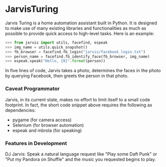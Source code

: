 # JarvisTuring

Jarvis Turing is a home automation assistant built in Python. It is designed
to make use of many existing libraries and functionalities as much as possible
to provide quick access to high-level tasks. Here is an example:

```py
>>> from jarvis import utils, facefind, espeak
>>> img_name = utils.quick_snapshot()
>>> fb_browser = facefind.fb_login("jarvis/facebook_login.txt")
>>> person_name = facefind.fb_identify_face(fb_browser, img_name)
>>> espeak.speak("Hello, {0}".format(person))
```

In five lines of code, Jarvis takes a photo, determines the faces in the photo
by querying Facebook, then greets the person in that photo.

### Caveat Programmator
Jarvis, in its current state, makes no effort to limit itself to a small code
footprint. In fact, the short code snippet above requires the following as dependencies:
  - pygame (for camera access)
  - Selenium (for browser automation)
  - espeak and mbrola (for speaking)

### Features in Development
DJ Jarvis: Speak a natural language request like "Play some Daft Punk" or
"Put my Pandora on Shuffle" and the music you requested begins to play.
